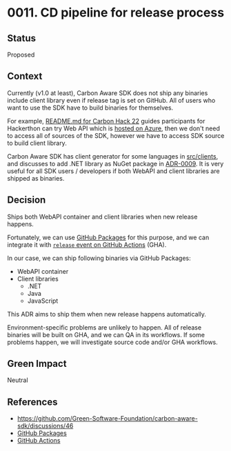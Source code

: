 # 0011. CD pipeline for release process

## Status

Proposed

## Context

Currently (v1.0 at least), Carbon Aware SDK does not ship any binaries include client library even if release tag is set on GitHub. All of users who want to use the SDK have to build binaries for themselves.

For example, [README.md for Carbon Hack 22](https://github.com/Green-Software-Foundation/carbon-aware-sdk/blob/4eeca4cf95db755adecf8e4efe66d1a49c9a74b6/README.md) guides participants for Hackerthon can try Web API which is [hosted on Azure](https://carbon-aware-api.azurewebsites.net/swagger/index.html), then we don't need to access all of sources of the SDK, however we have to access SDK source to build client library.

Carbon Aware SDK has client generator for some languages in [src/clients](https://github.com/Green-Software-Foundation/carbon-aware-sdk/tree/bbbc5b89805f057142401be169664504f835bf95/src/clients), and discusses to add .NET library as NuGet package in [ADR-0009](https://github.com/Green-Software-Foundation/carbon-aware-sdk/blob/dev/docs/architecture/decisions/0009-sdk-as-a-c%23-client-library.md). It is very useful for all SDK users / developers if both WebAPI and client libraries are shipped as binaries.

## Decision

Ships both WebAPI container and client libraries when new release happens.

Fortunately, we can use [GitHub Packages](https://docs.github.com/en/packages/learn-github-packages/introduction-to-github-packages) for this purpose, and we can integrate it with [`release` event on GitHub Actions](https://docs.github.com/en/actions/using-workflows/events-that-trigger-workflows#release) (GHA).

In our case, we can ship following binaries via GitHub Packages:

* WebAPI container
* Client libraries
    * .NET
    * Java
    * JavaScript

This ADR aims to ship them when new release happens automatically.

Environment-specific problems are unlikely to happen. All of release binaries will be built on GHA, and we can QA in its workflows. If some problems happen, we will investigate source code and/or GHA workflows.

## Green Impact

Neutral

## References

* https://github.com/Green-Software-Foundation/carbon-aware-sdk/discussions/46
* [GitHub Packages](https://github.com/features/packages)
* [GitHub Actions](https://github.com/features/actions)
